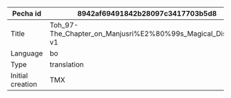 |Pecha id | 8942af69491842b28097c3417703b5d8
| --- | --- 
|Title | Toh_97-The_Chapter_on_Manjusri%E2%80%99s_Magical_Display-v1 
|Language | bo
|Type | translation
|Initial creation | TMX